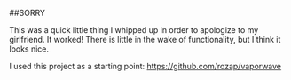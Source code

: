 ##SORRY 

This was a quick little thing I whipped up in order to apologize to my girlfriend.
It worked!
There is little in the wake of functionality, but I think it looks nice.


I used this project as a starting point:
https://github.com/rozap/vaporwave